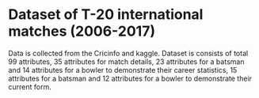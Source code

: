 # Dataset of T-20 international matches (2006-2017)


Data is collected from the Cricinfo and kaggle. 
Dataset is consists of total 99 attributes, 35 attributes for match details, 23 attributes for a batsman and 14 attributes for a bowler to demonstrate their career statistics, 15 attributes for a batsman and 12 attributes for a bowler to demonstrate their current form.
